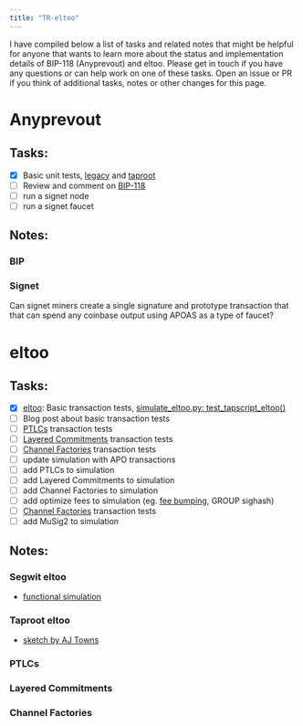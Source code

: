 ```yaml
---
title: "TR-eltoo"
---
```


I have compiled below a list of tasks and related notes that might be helpful for anyone that wants to learn more about the status and implementation details of BIP-118 (Anyprevout) and eltoo. Please get in touch if you have any questions or can help work on one of these tasks. Open an issue or PR if you think of additional tasks, notes or other changes for this page.

# Anyprevout

## Tasks:
 - [X] Basic unit tests, [legacy](https://github.com/ajtowns/bitcoin/blob/57cb1249a20d2e09952040693eb62d04fe1f1399/src/test/sighash_tests.cpp#L247) and [taproot](https://github.com/ajtowns/bitcoin/blob/57cb1249a20d2e09952040693eb62d04fe1f1399/src/test/sighash_tests.cpp#L404)
 - [ ] Review and comment on [BIP-118](https://github.com/bitcoin/bips/blob/master/bip-0118.mediawiki)
 - [ ] run a signet node
 - [ ] run a signet faucet

## Notes:

### BIP

### Signet

Can signet miners create a single signature and prototype transaction that that can spend any coinbase output using APOAS as a type of faucet?

# eltoo

## Tasks:
 - [X] [eltoo](https://blockstream.com/eltoo.pdf): Basic transaction tests, [simulate_eltoo.py: test_tapscript_eltoo()](https://github.com/remyers/bitcoin/blob/eltoo-anyprevout/test/functional/simulate_eltoo.py#L1623)
 - [ ] Blog post about basic transaction tests
 - [ ] [PTLCs](https://suredbits.com/schnorr-applications-scriptless-scripts) transaction tests
 - [ ] [Layered Commitments](https://lists.linuxfoundation.org/pipermail/lightning-dev/2020-January/002448.html) transaction tests
 - [ ] [Channel Factories](https://www.ncbi.nlm.nih.gov/pmc/articles/PMC6124062/) transaction tests
 - [ ] update simulation with APO transactions
 - [ ] add PTLCs to simulation
 - [ ] add Layered Commitments to simulation
 - [ ] add Channel Factories to simulation
 - [ ] add optimize fees to simulation (eg. [fee bumping](https://lists.linuxfoundation.org/pipermail/bitcoin-dev/2021-May/019031.html), GROUP sighash)
 - [ ] [Channel Factories](https://www.ncbi.nlm.nih.gov/pmc/articles/PMC6124062/) transaction tests
 - [ ] add MuSig2 to simulation

## Notes:

### Segwit eltoo
* [functional simulation](https://github.com/remyers/bitcoin/blob/anyprevout/test/functional/simulate_eltoo.py)

### Taproot eltoo
* [sketch by AJ Towns](https://lists.linuxfoundation.org/pipermail/lightning-dev/2019-May/001996.html)

### PTLCs

### Layered Commitments

### Channel Factories
